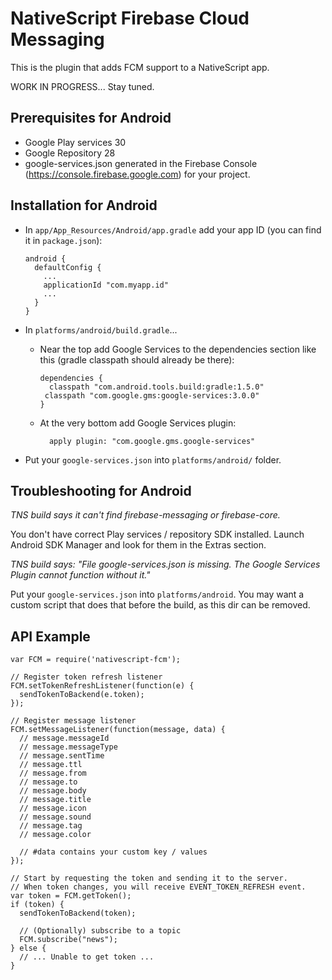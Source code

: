 NativeScript Firebase Cloud Messaging
=====================================

This is the plugin that adds FCM support to a NativeScript app.



WORK IN PROGRESS... Stay tuned.



Prerequisites for Android
-------------------------

* Google Play services 30
* Google Repository 28
* google-services.json generated in the Firebase Console
  (https://console.firebase.google.com) for your project.



Installation for Android
------------------------

* In `app/App_Resources/Android/app.gradle` add your app ID (you can
  find it in `package.json`):

      android {
        defaultConfig {
          ...
          applicationId "com.myapp.id"
          ...
        }
      }

* In `platforms/android/build.gradle`...

  * Near the top add Google Services to the dependencies section like
    this (gradle classpath should already be there):

        dependencies {
          classpath "com.android.tools.build:gradle:1.5.0"
         classpath "com.google.gms:google-services:3.0.0"
        }

  * At the very bottom add Google Services plugin:

          apply plugin: "com.google.gms.google-services"

* Put your `google-services.json` into `platforms/android/` folder.



Troubleshooting for Android
---------------------------

*TNS build says it can't find firebase-messaging or firebase-core.*

You don't have correct Play services / repository SDK installed. Launch
Android SDK Manager and look for them in the Extras section.

*TNS build says: "File google-services.json is missing. The Google Services Plugin cannot function without it."*

Put your `google-services.json` into `platforms/android`. You may want a
custom script that does that before the build, as this dir can be
removed.


API Example
-----------

    var FCM = require('nativescript-fcm');

    // Register token refresh listener
    FCM.setTokenRefreshListener(function(e) {
      sendTokenToBackend(e.token);
    });

    // Register message listener
    FCM.setMessageListener(function(message, data) {
      // message.messageId
      // message.messageType
      // message.sentTime
      // message.ttl
      // message.from
      // message.to
      // message.body
      // message.title
      // message.icon
      // message.sound
      // message.tag
      // message.color

      // #data contains your custom key / values
    });

    // Start by requesting the token and sending it to the server.
    // When token changes, you will receive EVENT_TOKEN_REFRESH event.
    var token = FCM.getToken();
    if (token) {
      sendTokenToBackend(token);

      // (Optionally) subscribe to a topic
      FCM.subscribe("news");
    } else {
      // ... Unable to get token ...
    }
